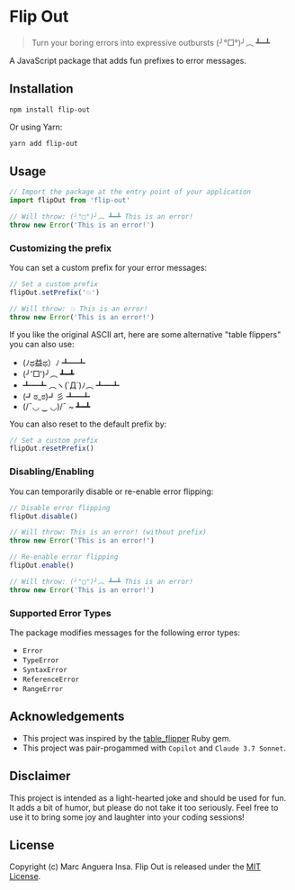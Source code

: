 # Flip Out

> Turn your boring errors into expressive outbursts (╯°□°)╯︵ ┻━┻

A JavaScript package that adds fun prefixes to error messages.

## Installation

```bash
npm install flip-out
```

Or using Yarn:

```bash
yarn add flip-out
```

## Usage

```javascript
// Import the package at the entry point of your application
import flipOut from 'flip-out'

// Will throw: (╯°□°)╯︵ ┻━┻ This is an error!
throw new Error('This is an error!')
```

### Customizing the prefix

You can set a custom prefix for your error messages:

```javascript
// Set a custom prefix
flipOut.setPrefix('💥')

// Will throw: 💥 This is an error!
throw new Error('This is an error!')
```

If you like the original ASCII art, here are some alternative "table flippers" you can also use:
- (ﾉಥ益ಥ）ﾉ ┻━┻
- (╯'□')╯︵ ┻━┻
- ┻━┻ ︵ヽ(`Д´)ﾉ︵ ┻━┻
- (┛ಠ_ಠ)┛彡 ┻━┻
- (/¯◡ ‿ ◡)/¯ ~ ┻━┻

You can also reset to the default prefix by:

```javascript
// Set a custom prefix
flipOut.resetPrefix()
```

### Disabling/Enabling

You can temporarily disable or re-enable error flipping:

```javascript
// Disable error flipping
flipOut.disable()

// Will throw: This is an error! (without prefix)
throw new Error('This is an error!')

// Re-enable error flipping
flipOut.enable()

// Will throw: (╯°□°)╯︵ ┻━┻ This is an error!
throw new Error('This is an error!')
```

### Supported Error Types

The package modifies messages for the following error types:
- `Error`
- `TypeError`
- `SyntaxError`
- `ReferenceError`
- `RangeError`

## Acknowledgements

- This project was inspired by the [table_flipper](https://github.com/iridakos/table_flipper) Ruby gem.
- This project was pair-progammed with `Copilot` and `Claude 3.7 Sonnet`.

## Disclaimer

This project is intended as a light-hearted joke and should be used for fun. It adds a bit of humor, but please do not take it too seriously. Feel free to use it to bring some joy and laughter into your coding sessions!

## License

Copyright (c) Marc Anguera Insa. Flip Out is released under the [MIT License](LICENSE).
